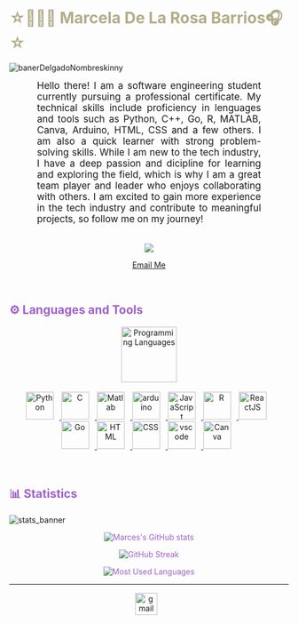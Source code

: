 <h1 style="color: #B2AC88;"> ☆👩🏻‍💻 Marcela De La Rosa Barrios🎧☆ </h1>

![banerDelgadoNombreskinny](https://user-images.githubusercontent.com/117956210/235099770-e8ea82dd-4309-4b86-92aa-603fea64439c.gif)

<p align:"center" style="text-align: justify; margin: 0 50px; font-size: 17px;">
    Hello there! I am a software engineering student currently pursuing a professional certificate. My technical skills include proficiency in lenguages and tools such as Python, C++, Go, R, MATLAB, Canva, Arduino, HTML, CSS and a few others. I am also a quick learner with strong problem-solving skills. While I am new to the tech industry, I have a deep passion and dicipline for learning and exploring the field, which is why I am a great team player and leader who enjoys collaborating with others. I am excited to gain more experience in the tech industry and contribute to meaningful projects, so follow me on my journey!
<br>
<br>
<div align="center">

![](https://komarev.com/ghpvc/?username=marcheluki&color=blueviolet&style=for-the-badge&label=PROFILE+VISITS)
  
[Email Me](mailto:marcelabeatrizdm@gmail.com)
</div>
</p>    
<br>
<!-- Languages and Tools -->

<h2 style="color: #9f60cc">⚙️ Languages and Tools</h2>
<div align="center" style="display:block;">
    <img width="100px" alt="Programming Languages" src="https://user-images.githubusercontent.com/78341798/194531121-47b0119a-ce00-439d-b586-125f86acb098.png"/> 
</div>
<br>   
<!-- Icons Resources -->
<div align="center">
  <a href="https://www.python.org/" target="_blank" rel="noreferrer">
      <img  alt="Python" height="50px" style="padding-right:10px;" src="https://cdn.jsdelivr.net/gh/devicons/devicon/icons/python/python-original.svg"/>
  </a>
  <a href="https://www.cprogramming.com/" target="_blank" rel="noreferrer">
      <img  alt="C" height="50px" style="padding-right:10px;" src="https://raw.githubusercontent.com/Benio101/cpp-logo/master/cpp_logo.png"/>
  </a>
  <a href="https://la.mathworks.com/help/?s_tid=mlh_sn_help" target="_blank" rel="noreferrer">
      <img  alt="Matlab" height="50px" style="padding-right:10px;" src="https://cdn.jsdelivr.net/gh/devicons/devicon/icons/matlab/matlab-original.svg"/>
  </a>
  <a href="https://www.arduino.cc/" target="_blank" rel="noreferrer">
      <img  alt="arduino" height="50px" style="padding-right:10px; "src="https://cdn.jsdelivr.net/gh/devicons/devicon/icons/arduino/arduino-original-wordmark.svg" />
  </a>
  <a href="https://developer.mozilla.org/en-US/docs/Web/JavaScript" target="_blank" rel="noreferrer">
      <img  alt="JavaScript" height="50px" style="padding-right:10px;" src="https://cdn.jsdelivr.net/gh/devicons/devicon/icons/javascript/javascript-plain.svg"/>
  </a>
    <a href="https://www.r-project.org/" target="_blank" rel="noreferrer">
      <img  alt="R" height="50px" style="padding-right:10px;" src="https://cdn.jsdelivr.net/gh/devicons/devicon/icons/r/r-original.svg"/> 
  </a>
  <a href="https://reactjs.org/" target="_blank" rel="noreferrer">
      <img  alt="ReactJS" height="50px" style="padding-right:10px;" src="https://cdn.jsdelivr.net/gh/devicons/devicon/icons/react/react-original.svg" />
  </a>
  <a href="https://go.dev/" target="_blank" rel="noreferrer">
      <img  alt="Go" height="50px" style="padding-right:10px;" src="https://cdn.jsdelivr.net/gh/devicons/devicon/icons/go/go-original.svg"/> 
  </a>
  <a href="https://developer.mozilla.org/en-US/docs/Web/HTML" target="_blank" rel="noreferrer">
      <img  alt="HTML" height="50px" style="padding-right:10px;" src="https://cdn.jsdelivr.net/gh/devicons/devicon/icons/html5/html5-original.svg"/>
  </a>
  <a href="https://developer.mozilla.org/en-US/docs/Web/CSS" target="_blank" rel="noreferrer">
      <img  alt="CSS" height="50px" style="padding-right:10px;" src="https://cdn.jsdelivr.net/gh/devicons/devicon/icons/css3/css3-original.svg"/>
  </a>
  <a href="https://code.visualstudio.com/" target="_blank" rel="noreferrer">
      <img  alt="vscode" height="50px" style="padding-right:10px;"src="https://cdn.jsdelivr.net/gh/devicons/devicon/icons/vscode/vscode-original.svg"/>
  </a>
  <a href="https://www.canva.com/" target="_blank" rel="noreferrer">
      <img  alt="Canva" height="50px" style="padding-right:10px;" src="https://cdn.jsdelivr.net/gh/devicons/devicon/icons/canva/canva-original.svg"/> 
  </a>
</div>
<br>
<br>

<!-- Statistics -->

<h2 style="color: #9f60cc">📊 Statistics</h2>

![stats_banner](https://user-images.githubusercontent.com/78341798/194534778-d662496c-ae00-4e8d-ae9b-b90912054e7f.gif)

<!-- Begin Stats Cards -->
<div class="stats" align="center" style="color: #9f60cc">

![Marces's GitHub stats](https://github-readme-stats.vercel.app/api?username=marcheluki&theme=material-palenight&show_icons=true)

![GitHub Streak](https://streak-stats.demolab.com?user=marcheluki&count_private=true&theme=material-palenight&border_radius=20)
    
<!-- compact programming languages layout -->
![Most Used Languages](https://github-readme-stats.vercel.app/api/top-langs/?username=marcheluki&layout=compact&show_icons=true&theme=material-palenight&border_radius=20)
</div>
<!--  End Stats Cards -->

---
<!-- Begin Footer -->
<div class="footer" align="center" style="margin:15px;">
<!--    <a href="https://programming-gym.blogspot.com/" target="_blank">
        <img style="margin:0 10px 10px 0;" src="https://user-images.githubusercontent.com/78341798/194531458-b5dfeb1b-bad5-4dfa-909a-2e402262db9a.svg" alt="blogger" width="40px"/>
    </a>-->
    <a href="mailto:marcelabeatrizdm@gmail.com" target="_blank">
        <img style="margin:0 10px 10px 0;" src="https://user-images.githubusercontent.com/78341798/194531383-ddb2b774-5bb9-491c-b601-4a4a7d9792fb.svg" alt="gmail" width="40px"/>
    </a>
</div>
<!-- End Footer -->
